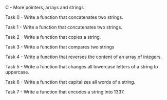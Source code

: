  C - More pointers, arrays and strings

Task 0 - Write a function that concatenates two strings.

Task 1 - Write a function that concatenates two strings.

Task 2 - Write a function that copies a string.

Task 3 - Write a function that compares two strings

Task 4 - Write a function that reverses the content of an array of integers.

Task 5 - Write a function that changes all lowercase letters of a string to uppercase.

Task 6 - Write a function that capitalizes all words of a string.

Task 7 - Write a function that encodes a string into 1337.